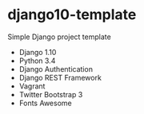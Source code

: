 # django10-template
Simple Django project template

- Django 1.10
- Python 3.4
- Django Authentication
- Django REST Framework
- Vagrant
- Twitter Bootstrap 3
- Fonts Awesome
